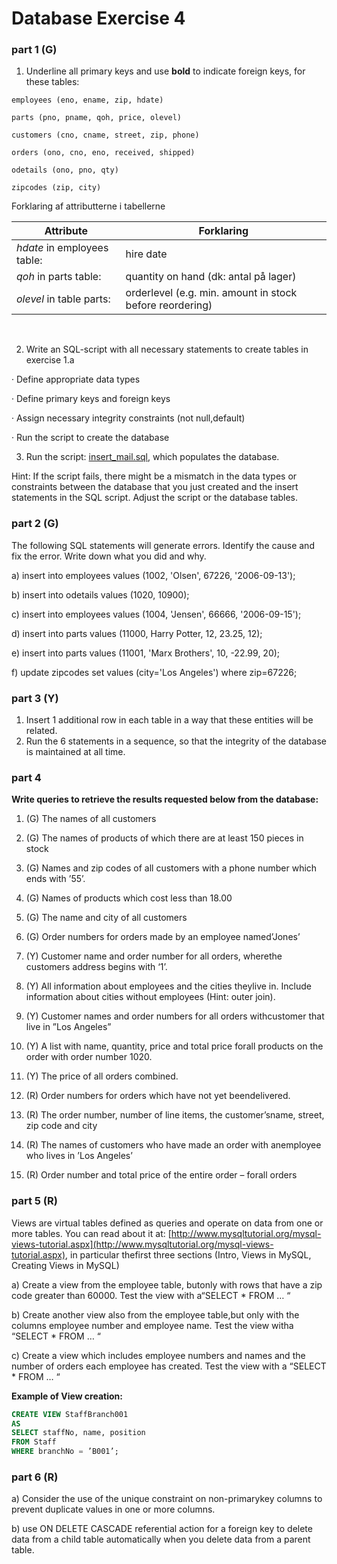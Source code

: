 # Database Exercise 4



### part 1 (G)

 

1. Underline all primary keys and use **bold** to indicate foreign keys, for these tables:


```
employees (eno, ename, zip, hdate) 

parts (pno, pname, qoh, price, olevel) 

customers (cno, cname, street, zip, phone) 

orders (ono, cno, eno, received, shipped) 

odetails (ono, pno, qty) 

zipcodes (zip, city) 
```



Forklaring af attributterne i tabellerne

| Attribute                   | Forklaring                               |
| --------------------------- | ---------------------------------------- |
| *hdate* in employees table: | hire date                                |
| *qoh* in parts table:       | quantity on hand (dk: antal på lager)    |
| *olevel* in table parts:    | orderlevel (e.g. min. amount in stock before reordering) |

​              

2. Write an SQL-script with all necessary statements to create tables in exercise 1.a

·  Define appropriate data types

·  Define primary keys and foreign keys

·  Assign necessary integrity constraints (not null,default)

·  Run the script to create the database 

 

3. Run the script: [insert_mail.sql](insert_mail.sql), which populates the database.

Hint: If the script fails, there might be a mismatch in the data types or constraints between the database that you just created and the insert statements in the SQL script. Adjust the script or the database tables.

 

### part 2 (G)

 

The following SQL statements will generate errors. Identify the cause and fix the error. Write down what you did and why.

 

a) insert into employees values (1002, 'Olsen', 67226, '2006-09-13');

b) insert into odetails values (1020, 10900);

c) insert into employees values (1004, 'Jensen', 66666, '2006-09-15');

d) insert into parts values (11000, Harry Potter, 12, 23.25, 12);

e) insert into parts values (11001, 'Marx Brothers', 10, -22.99, 20);

f) update zipcodes set values (city='Los Angeles') where zip=67226;

### part 3 (Y)

1. Insert 1 additional row in each table in a way that these entities will be related.
2. Run the 6 statements in a sequence, so that the integrity of the database is maintained at all time.



### part 4

**Write queries to retrieve the results requested below from the database:**

1. (G) The names of all customers
2. (G) The names of products of which there are at least 150 pieces in stock
3. (G) Names and zip codes of all customers with a phone number which ends with ’55’.

4. (G) Names of products which cost less than 18.00

5. (G) The name and city of all customers

6. (G) Order numbers for orders made by an employee named’Jones’

7. (Y) Customer name and order number for all orders, wherethe customers address begins with ‘1’.

8. (Y) All information about employees and the cities theylive in. Include information about cities without employees (Hint: outer join).

9. (Y) Customer names and order numbers for all orders withcustomer that live in ”Los Angeles”

10. (Y) A list with name, quantity, price and total price forall products on the order with order number 1020.

11. (Y) The price of all orders combined.

12. (R) Order numbers for orders which have not yet beendelivered.

13. (R) The order number, number of line items, the customer’sname, street, zip code and city

14. (R) The names of customers who have made an order with anemployee who lives in ’Los Angeles’ 

15. (R) Order number and total price of the entire order – forall orders



### part 5 (R)

 Views are virtual tables defined as queries and operate on data from one or more tables. You can read about it at: [http://www.mysqltutorial.org/mysql-views-tutorial.aspx](http://www.mysqltutorial.org/mysql-views-tutorial.aspx), in particular thefirst three sections (Intro, Views in MySQL, Creating Views in MySQL)

 

a)  Create a view from the employee table, butonly with rows that have a zip code greater than 60000. Test the view with a“SELECT * FROM … “ 

 

b)  Create another view also from the employee table,but only with the columns employee number and employee name. Test the view witha “SELECT * FROM … “

 

c)  Create a view which includes employee numbers and names and the number of orders each employee has created. Test the view with a “SELECT * FROM … “

**Example of View creation:**

```sql
CREATE VIEW StaffBranch001
AS  
SELECT staffNo, name, position
FROM Staff
WHERE branchNo = ’B001’;
```

### part 6 (R)

a)     Consider the use of the unique constraint on non-primarykey columns to prevent duplicate values in one or more columns.

b)  use ON DELETE CASCADE referential action for a foreign key to delete data from a child table automatically when you delete data from a parent table.

 

 
